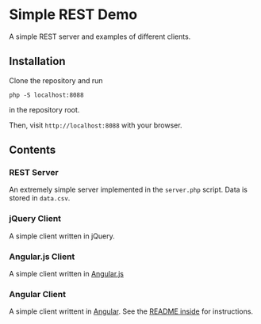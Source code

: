 Simple REST Demo
================

A simple REST server and examples of different clients.

Installation
------------
Clone the repository and run
```
php -S localhost:8088
```
in the repository root.

Then, visit `http://localhost:8088` with your browser. 


Contents
--------

### REST Server
An extremely simple server implemented in the `server.php` script. Data is stored in `data.csv`.

### jQuery Client
A simple client written in jQuery.

### Angular.js Client
A simple client written in [Angular.js](https://angularjs.org/)

### Angular Client
A simple client writtent in [Angular](https://angular.io/). See the [README inside](https://github.com/DIFS-Teaching/SimpleRest/tree/master/client_angular) for instructions.
